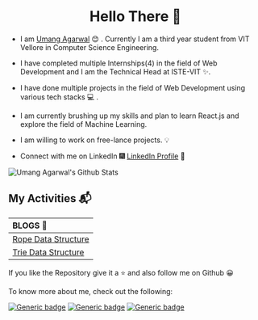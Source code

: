 <h1 align="center"> Hello There 👋 </h1>


* I am [Umang Agarwal](https://umangagarwal.tech/) :blush: . Currently I am a third year student from VIT Vellore in Computer Science Engineering.

* I have completed multiple Internships(4) in the field of Web Development and I am the Technical Head at ISTE-VIT :sparkles:.

* I have done multiple projects in the field of Web Development using various tech stacks :computer: .

* I am currently brushing up my skills and plan to learn React.js and explore the field of Machine Learning.

* I am willing to work on free-lance projects. :bulb:

* Connect with me on LinkedIn :fireworks: [LinkedIn Profile](https://www.linkedin.com/in/umang-agarwal-5b227617b/) :sparkler:


 
![Umang Agarwal's Github Stats](https://github-readme-stats.vercel.app/api?username=umangagarwal11&show_icons=true_color=fff&icon_color=2cbe4e&text_color=262626&bg_color=fff)


## My Activities :mailbox_with_mail:

| BLOGS :open_book: 
| :--- 
| [Rope Data Structure](https://medium.com/underrated-data-structures-and-algorithms/rope-data-structure-e623d7862137)
| [Trie Data Structure](https://medium.com/underrated-data-structures-and-algorithms/trie-data-structure-fd9a2aa6fcb8) 

If you like the Repository give it a :star: and also follow me on Github :grinning:

To know more about me, check out the following:

[![Generic badge](https://img.shields.io/badge/Personal-Website-orange)](https://umangagarwal.tech)  [![Generic badge](https://img.shields.io/badge/LinkedIn-Profile-blue)](https://https://www.linkedin.com/in/umang-agarwal-5b227617b/)  [![Generic badge](https://img.shields.io/badge/My-Blogs-green)](https://medium.com/@agarwalumang012)

